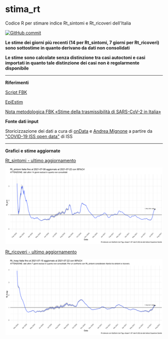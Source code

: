 # stima_rt

Codice R per stimare indice Rt_sintomi e Rt_ricoveri dell'Italia

[![GitHub commit](https://img.shields.io/github/last-commit/opencovid-mr/stima_rt)](https://github.com/opencovid-mr/stima_rt/commits/master)



**Le stime dei giorni più recenti (14 per Rt_sintomi, 7 giorni per Rt_ricoveri) sono sottostime in quanto derivano da dati non consolidati**

**Le stime sono calcolate senza distinzione tra casi autoctoni e casi importati in quanto tale distinzione dei casi non è regolarmente disponibile**

- - - 

**Riferimenti**

[Script FBK](https://www.epicentro.iss.it/coronavirus/open-data/calcolo_rt_italia.zip)

[EpiEstim](https://cran.r-project.org/package=EpiEstim)

[Nota metodologica FBK «Stime della trasmissibilità di SARS-CoV-2 in Italia»](https://www.epicentro.iss.it/coronavirus/open-data/rt.pdf)



**Fonte dati input**

Storicizzazione dei dati a cura di [onData](https://github.com/ondata/covid19italia/tree/master/webservices/iss_epicentro_dati) e [Andrea Mignone](https://github.com/floatingpurr/covid-19_sorveglianza_integrata_italia) a partire da ["COVID-19 ISS open data"](https://www.epicentro.iss.it/coronavirus/open-data/covid_19-iss.xlsx) di ISS

- - -

**Grafici e stime aggiornate**


[Rt_sintomi - ultimo aggiornamento](https://github.com/opencovid-mr/stima_rt/blob/main/output/Rt_sint/Rt_sint_Ita_updated_latest.csv)

![Last Plot Rt_sintomi](https://github.com/opencovid-mr/stima_rt/blob/main/output/Rt_sint/Rt_sint_Ita_updated_latest.png)



[Rt_ricoveri - ultimo aggiornamento](https://github.com/opencovid-mr/stima_rt/blob/main/output/Rt_hosp/Rt_hosp_Ita_updated_latest.csv)

![Last Plot Rt_ricoveri](https://github.com/opencovid-mr/stima_rt/blob/main/output/Rt_hosp/Rt_hosp_Ita_updated_latest.png)




